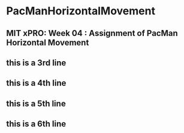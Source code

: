 # PacManHorizontalMovement
## MIT xPRO: Week 04 : Assignment of PacMan Horizontal Movement
## this is a 3rd line
## this is a 4th line
## this is a 5th line
## this is a 6th line
